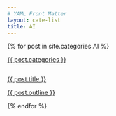```yaml
---
# YAML Front Matter
layout: cate-list
title: AI
---
```


{% for post in site.categories.AI %}
<div class="pickup article-card col-12">
  <p>
    <a class="inlink" href="">{{ post.categories }}</a>
  </p>
  <a href="{{ post.url }}">
  <img src="{{ post.image }}" alt="">
  <p class="article-card__title">
    {{ post.title }}
  </p>
  <p class="article-card__info">
    {{ post.outline }}
  </p>
  </a>
</div>
{% endfor %}
